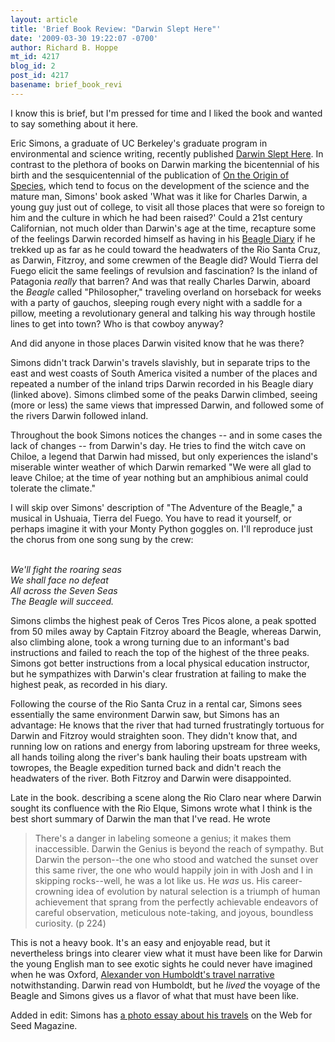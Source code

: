 ```yaml
---
layout: article
title: 'Brief Book Review: "Darwin Slept Here"'
date: '2009-03-30 19:22:07 -0700'
author: Richard B. Hoppe
mt_id: 4217
blog_id: 2
post_id: 4217
basename: brief_book_revi
---
```

I know this is brief, but I'm pressed for time and I liked the book and wanted to say something about it here.

Eric Simons, a graduate of UC Berkeley's graduate program in environmental and science writing, recently published [Darwin Slept Here](http://www.amazon.com/Darwin-Slept-Here-Discovery-Adventure/dp/1590202201/ref=sr_1_1?ie=UTF8&amp;s=books&amp;qid=1238382387&amp;sr=1-1%22).  In contrast to the plethora of books on Darwin marking the bicentennial of his birth and the sesquicentennial of the publication of [On the Origin of Species](http://darwin-online.org.uk/EditorialIntroductions/Freeman_OntheOriginofSpecies.html), which tend to focus on the development of the science and the mature man, Simons' book asked 'What was it like for Charles Darwin, a young guy just out of college, to visit all those places that were so foreign to him and the culture in which he had been raised?'  Could a 21st century Californian, not much older than Darwin's age at the time, recapture some of the feelings Darwin recorded himself as having in his [ Beagle Diary](http://darwin-online.org.uk/content/frameset?viewtype=text&amp;itemID=F1925&amp;pageseq=1) if he trekked up as far as he could toward the headwaters of the Rio Santa Cruz, as Darwin, Fitzroy, and some crewmen of the Beagle did?  Would Tierra del Fuego elicit the same feelings of revulsion and fascination?  Is the inland of Patagonia _really_ that barren?  And was that really Charles Darwin, aboard the _Beagle_ called "Philosopher," traveling overland on horseback for weeks with a party of gauchos, sleeping rough every night with a saddle for a pillow, meeting a revolutionary general and talking his way through hostile lines to get into town?  Who is that cowboy anyway?

And did anyone in those places Darwin visited know that he was there?

Simons didn't track Darwin's travels slavishly, but in separate trips to the east and west coasts of South America visited a number of the places and repeated a number of the inland trips Darwin recorded in his Beagle diary (linked above).  Simons climbed some of the peaks Darwin climbed, seeing (more or less) the same views that impressed Darwin, and followed some of the rivers Darwin followed inland.

Throughout the book Simons notices the changes -- and in some cases the lack of changes -- from Darwin's day.  He tries to find the witch cave on Chiloe, a legend that Darwin had missed, but only experiences the island's miserable winter weather of which Darwin remarked "We were all glad to leave Chiloe; at the time of year nothing but an amphibious animal could tolerate the climate."

I will skip over Simons' description of "The Adventure of the Beagle," a musical in Ushuaia, Tierra del Fuego.  You have to read it yourself, or perhaps imagine it with your Monty Python goggles on.  I'll reproduce just the chorus from one song sung by the crew:

_<br />We'll fight the roaring seas
<br />We shall face no defeat
<br />All across the Seven Seas
<br />The Beagle will succeed._

Simons climbs the highest peak of Ceros Tres Picos alone, a peak spotted from 50 miles away by Captain Fitzroy aboard the Beagle, whereas Darwin, also climbing alone, took a wrong turning due to an informant's bad instructions and failed to reach the top of the highest of the three peaks.  Simons got better instructions from a local physical education instructor, but he sympathizes with Darwin's clear frustration at failing to make the highest peak, as recorded in his diary.

Following the course of the Rio Santa Cruz in a rental car, Simons sees essentially the same environment Darwin saw, but Simons has an advantage: He knows that the river that had turned frustratingly tortuous for Darwin and Fitzroy would straighten soon.  They didn't know that, and running low on rations and energy from laboring upstream for three weeks, all hands toiling along the river's bank hauling their boats upstream with towropes, the Beagle expedition turned back and didn't reach the headwaters of the river.  Both Fitzroy and Darwin were disappointed.

Late in the book. describing a scene along the Rio Claro near where Darwin sought its confluence with the Rio Elque, Simons wrote what I think is the best short summary of Darwin the man that I've read.  He wrote

> There's a danger in labeling someone a genius; it makes them inaccessible.  Darwin the Genius is beyond the reach of sympathy.  But Darwin the person--the one who stood and watched the sunset over this same river, the one who would happily join in with Josh and I in skipping rocks--well, he was a lot like us.  He _was_ us.  His career-crowning idea of evolution by natural selection is a triumph of human achievement that sprang from the perfectly achievable endeavors of careful observation, meticulous note-taking, and joyous, boundless curiosity. (p 224)

This is not a heavy book.  It's an easy and enjoyable read, but it nevertheless brings into clearer view what it must have been like for Darwin the young English man to see exotic sights he could never have imagined when he was Oxford, [Alexander von Humboldt's travel narrative](http://books.google.com/books?id=JrvrjdlhQbkC&amp;printsec=frontcover&amp;dq=von+Humboldt&amp;ei=7lzRSffDNYnWlQSRur2UAQ#PPA5,M1) notwithstanding.  Darwin read von Humboldt, but he _lived_ the voyage of the Beagle and Simons gives us a flavor of what that must have been like.

Added in edit: Simons has [a photo essay about his travels](http://seedmagazine.com/content/print/darwin_slept_here/) on the Web for Seed Magazine.
